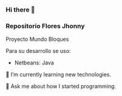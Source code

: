 ### Hi there 👋
### Repositorio Flores Jhonny

Proyecto Mundo Bloques

Para su desarrollo se uso:

- Netbeans: Java

🌱 I’m currently learning new technologies.

💬 Ask me about how I started programming.
